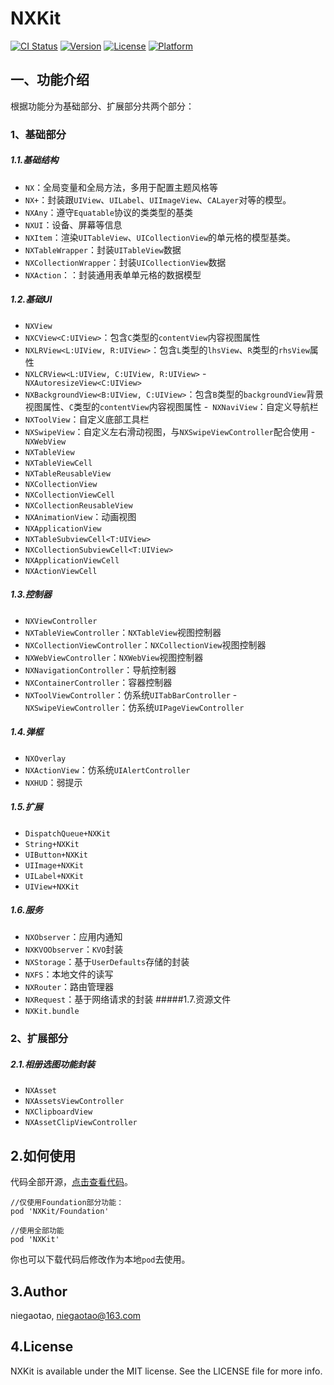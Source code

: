 # NXKit

[![CI Status](https://img.shields.io/travis/niegaotao/NXKit.svg?style=flat)](https://travis-ci.org/niegaotao/NXKit)
[![Version](https://img.shields.io/cocoapods/v/NXKit.svg?style=flat)](https://cocoapods.org/pods/NXKit)
[![License](https://img.shields.io/cocoapods/l/NXKit.svg?style=flat)](https://cocoapods.org/pods/NXKit)
[![Platform](https://img.shields.io/cocoapods/p/NXKit.svg?style=flat)](https://cocoapods.org/pods/NXKit)

## 一、功能介绍
根据功能分为基础部分、扩展部分共两个部分：
### 1、基础部分
##### 1.1.基础结构
- `NX`：全局变量和全局方法，多用于配置主题风格等
- `NX+`：封装跟`UIView`、`UILabel`、`UIImageView`、`CALayer`对等的模型。
- `NXAny`：遵守`Equatable`协议的类类型的基类
- `NXUI`：设备、屏幕等信息
- `NXItem`：渲染`UITableView`、`UICollectionView`的单元格的模型基类。
- `NXTableWrapper`：封装`UITableView`数据
- `NXCollectionWrapper`：封装`UICollectionView`数据
- `NXAction`：：封装通用表单单元格的数据模型
##### 1.2.基础UI
- `NXView`
- `NXCView<C:UIView>`：包含`C`类型的`contentView`内容视图属性
- `NXLRView<L:UIView, R:UIView>`：包含`L`类型的`lhsView`、`R`类型的`rhsView`属性
- `NXLCRView<L:UIView, C:UIView, R:UIView>`
-` NXAutoresizeView<C:UIView>`
- `NXBackgroundView<B:UIView, C:UIView>`：包含`B`类型的`backgroundView`背景视图属性、`C`类型的`contentView`内容视图属性
-` NXNaviView`：自定义导航栏
- `NXToolView`：自定义底部工具栏
- `NXSwipeView`：自定义左右滑动视图，与`NXSwipeViewController`配合使用
-` NXWebView`
- `NXTableView`
- `NXTableViewCell`
- `NXTableReusableView`
- `NXCollectionView`
- `NXCollectionViewCell`
- `NXCollectionReusableView`
- `NXAnimationView`：动画视图
- `NXApplicationView`
- `NXTableSubviewCell<T:UIView>`
- `NXCollectionSubviewCell<T:UIView>`
- `NXApplicationViewCell`
- `NXActionViewCell`
##### 1.3.控制器
- `NXViewController`
- `NXTableViewController`：`NXTableView`视图控制器
- `NXCollectionViewController`：`NXCollectionView`视图控制器
- `NXWebViewController`：`NXWebView`视图控制器
- `NXNavigationController`：导航控制器
- `NXContainerController`：容器控制器
- `NXToolViewController`：仿系统`UITabBarController`
-` NXSwipeViewController`：仿系统`UIPageViewController`
##### 1.4.弹框
- `NXOverlay`
- `NXActionView`：仿系统`UIAlertController`
- `NXHUD`：弱提示
##### 1.5.扩展
- `DispatchQueue+NXKit`
- `String+NXKit`
- `UIButton+NXKit`
- `UIImage+NXKit`
- `UILabel+NXKit`
- `UIView+NXKit`
##### 1.6.服务
- `NXObserver`：应用内通知
- `NXKVOObserver`：`KVO`封装
- `NXStorage`：基于`UserDefaults`存储的封装
- `NXFS`：本地文件的读写
- `NXRouter`：路由管理器
- `NXRequest`：基于网络请求的封装
#####1.7.资源文件
- `NXKit.bundle`

### 2、扩展部分
##### 2.1.相册选图功能封装
- `NXAsset`
- `NXAssetsViewController`
- `NXClipboardView`
- `NXAssetClipViewController`

## 2.如何使用
代码全部开源，[点击查看代码](git@github.com:niegaotao/NXKit.git)。
```
//仅使用Foundation部分功能：
pod 'NXKit/Foundation'

//使用全部功能
pod 'NXKit'
```
你也可以下载代码后修改作为本地`pod`去使用。

## 3.Author
niegaotao, niegaotao@163.com

## 4.License

NXKit is available under the MIT license. See the LICENSE file for more info.
